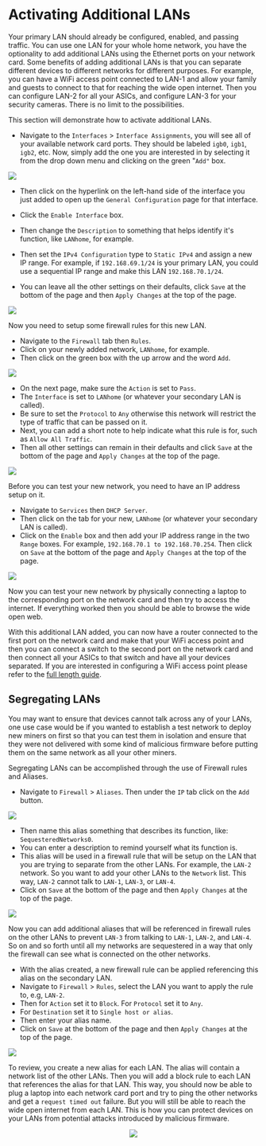 # Activating Additional LANs
Your primary LAN should already be configured, enabled, and passing traffic. You can use one LAN for your whole home network, you have the optionality to add additional LANs using the Ethernet ports on your network card. Some benefits of adding additional LANs is that you can separate different devices to different networks for different purposes. For example, you can have a WiFi access point connected to LAN-1 and allow your family and guests to connect to that for reaching the wide open internet. Then you can configure LAN-2 for all your ASICs, and configure LAN-3 for your security cameras. There is no limit to the possibilities. 

This section will demonstrate how to activate additional LANs. 

- Navigate to the `Interfaces` > `Interface Assignments`, you will see all of your available network card ports. They should be labeled `igb0`, `igb1`, `igb2`, etc. Now, simply add the one you are interested in by selecting it from the drop down menu and clicking on the green "`Add"` box.

![](assets/pfSenseAdvancedConfig0.png)

- Then click on the hyperlink on the left-hand side of the interface you just added to open up the `General Configuration` page for that interface. 

- Click the `Enable Interface` box.

- Then change the `Description` to something that helps identify it's function, like `LANhome`, for example. 

- Then set the `IPv4 Configuration` type to `Static IPv4` and assign a new IP range. For example, if `192.168.69.1/24` is your primary LAN, you could use a sequential IP range and make this LAN `192.168.70.1/24`. 

- You can leave all the other settings on their defaults, click `Save` at the bottom of the page and then `Apply Changes` at the top of the page.

![](assets/pfSenseAdvancedConfig1.png) 

Now you need to setup some firewall rules for this new LAN. 

- Navigate to the `Firewall` tab then `Rules`. 
- Click on your newly added network, `LANhome`, for example. 
- Then click on the green box with the up arrow and the word `Add`. 

![](assets/pfSenseAdvancedConfig2.png)

- On the next page, make sure the `Action` is set to `Pass`.
- The `Interface` is set to `LANhome` (or whatever your secondary LAN is called).
- Be sure to set the `Protocol` to `Any` otherwise this network will restrict the type of traffic that can be passed on it. 
- Next, you can add a short note to help indicate what this rule is for, such as `Allow All Traffic`. 
- Then all other settings can remain in their defaults and click `Save` at the bottom of the page and `Apply Changes` at the top of the page.

![](assets/pfSenseAdvancedConfig3.png)

Before you can test your new network, you need to have an IP address setup on it. 

- Navigate to `Services` then `DHCP Server`. 
- Then click on the tab for your new, `LANhome` (or whatever your secondary LAN is called). 
- Click on the `Enable` box and then add your IP address range in the two `Range` boxes. For example, `192.168.70.1 to 192.168.70.254`. Then click on `Save` at the bottom of the page and `Apply Changes` at the top of the page.

![](assets/pfSenseAdvancedConfig4.png)

Now you can test your new network by physically connecting a laptop to the corresponding port on the network card and then try to access the internet. If everything worked then you should be able to browse the wide open web. 

With this additional LAN added, you can now have a router connected to the first port on the network card and make that your WiFi access point and then you can connect a switch to the second port on the network card and then connect all your ASICs to that switch and have all your devices separated. If you are interested in configuring a WiFi access point please refer to the [full length guide](https://www.econoalchemist.com/post/bitcoin-home-mining-network-privacy/).

## Segregating LANs
You may want to ensure that devices cannot talk across any of your LANs, one use case would be if you wanted to establish a test network to deploy new miners on first so that you can test them in isolation and ensure that they were not delivered with some kind of malicious firmware before putting them on the same network as all your other miners. 

Segregating LANs can be accomplished through the use of Firewall rules and Aliases. 

- Navigate to `Firewall` > `Aliases`. Then under the `IP` tab click on the `Add` button.

![](assets/pfSenseAdvancedConfig6.png)

- Then name this alias something that describes its function, like: `SequesteredNetworks0`. 
- You can enter a description to remind yourself what its function is. 
- This alias will be used in a firewall rule that will be setup on the LAN that you are trying to separate from the other LANs. For example, the `LAN-2` network. So you want to add your other LANs to the `Network` list. This way, `LAN-2` cannot talk to `LAN-1`, `LAN-3`, or `LAN-4`. 
- Click on `Save` at the bottom of the page and then `Apply Changes` at the top of the page.

![](assets/pfSenseAdvancedConfig7.png)

Now you can add additional aliases that will be referenced in firewall rules on the other LANs to prevent `LAN-3` from talking to `LAN-1`, `LAN-2`, and `LAN-4`. So on and so forth until all my networks are sequestered in a way that only the firewall can see what is connected on the other networks.

- With the alias created, a new firewall rule can be applied referencing this alias on the secondary LAN. 
- Navigate to `Firewall` > `Rules`, select the LAN you want to apply the rule to, e.g, `LAN-2`. 
- Then for `Action` set it to `Block`. For `Protocol` set it to `Any`. 
- For `Destination` set it to `Single host or alias`. 
- Then enter your alias name. 
- Click on `Save` at the bottom of the page and then `Apply Changes` at the top of the page.

![](assets/pfSenseAdvancedConfig8.png)

To review, you create a new alias for each LAN. The alias will contain a network list of the other LANs. Then you will add a block rule to each LAN that references the alias for that LAN. This way, you should now be able to plug a laptop into each network card port and try to ping the other networks and get a `request timed out` failure. But you will still be able to reach the wide open internet from each LAN. This is how you can protect devices on your LANs from potential attacks introduced by malicious firmware.

<p align="center">
  <img src="assets/pfSenseAdvancedConfig9.png">
</p>
